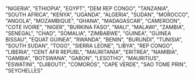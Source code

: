 "NIGERIA",
"ETHIOPIA",
"EGYPT",
"DEM REP CONGO",
"TANZANIA",
"SOUTH AFRICA",
"KENYA",
"UGANDA",
"ALGERIA",
"SUDAN",
"MOROCCO",
"ANGOLA",
"MOZAMBIQUE",
"GHANA",
"MADAGASCAR",
"CAMEROON",
"COTE IVOIRE",
"NIGER",
"BURKINA FASO",
"MALI",
"MALAWI",
"ZAMBIA",
"SENEGAL",
"CHAD",
"SOMALIA",
"ZIMBABWE",
"GUINEA",
"GUINEA BISSAU",
"EQUAT GUINEA",
"RWANDA",
"BENIN",
"BURUNDI",
"TUNISIA",
"SOUTH SUDAN",
"TOGO",
"SIERRA LEONE",
"LIBYA",
"REP CONGO",
"LIBERIA",
"CENT AFR REPUBL",
"MAURITANIA",
"ERITREA",
"NAMIBIA",
"GAMBIA",
"BOTSWANA",
"GABON",
"LESOTHO",
"MAURITIUS",
"ESWATINI",
"DJIBOUTI",
"COMOROS",
"CAPE VERDE",
"SAO TOME PRIN",
"SEYCHELLES"
